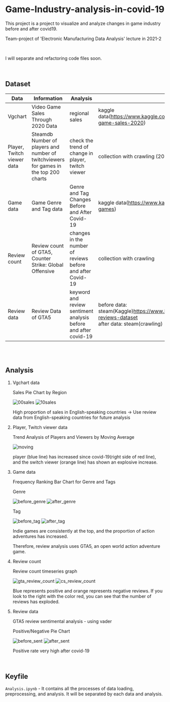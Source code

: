 # Game-Industry-analysis-in-covid-19

This project is a project to visualize and analyze changes in game industry before and after covid19.

Team-project of 'Electronic Manufacturing Data Analysis' lecture in 2021-2

<br> 

I will separate and refactoring code files soon.

<br>

## Dataset


| Data                       | Information                                                                           | Analysis                                                        | Source                                                 |
| -------------------------- | ------------------------------------------------------------------------------------- | --------------------------------------------------------------- | ------------------------------------------------------ |
| Vgchart                    | Video Game Sales Through 2020 Data                                                    | regional sales                                                  | kaggle data(https://www.kaggle.com/datasets/baynebrannen/video-game-sales-2020)                                            |
| Player, Twitch viewer data | Steamdb Number of players and number of twitchviewers for games in the top 200 charts |  check the trend of change in player, twitch viewer             | collection with crawling (2018~2020)                   |
| Game data                  | Game Genre and Tag data                                                               | Genre and Tag Changes Before and After Covid-19                 | kaggle data(https://www.kaggle.com/datasets/jesneuman/pc-games)                                            |
| Review count               | Review count of GTA5, Counter Strike: Global Offensive                                | changes in the number of reviews before and after Covid-19      | collection with crawling                               |
| Review data                | Review Data of GTA5                                                                   | keyword and review sentiment analysis before and after covid-19 | before data: steam(Kaggle)https://www.kaggle.com/datasets/luthfim/steam-reviews-dataset   <br> after data: steam(crawling) |


<br>
<br>

## Analysis

1. Vgchart data

    Sales Pie Chart by Region

    ![00sales](/image/00sales.png)   ![10sales](/image/10sales.png)

    High proportion of sales in English-speaking countries -> Use review data from English-speaking countries for future analysis


2. Player, Twitch viewer data

    Trend Analysis of Players and Viewers by Moving Average

    ![moving](/image/viewer_moving.PNG)

    player (blue line) has increased since covid-19(right side of red line), and the switch viewer (orange line) has shown an explosive increase.

3. Game data

    Frequency Ranking Bar Chart for Genre and Tags

    Genre
    
    ![before_genre](/image/before_genre.png) ![after_genre](/image/after_genre.png)

    Tag

    ![before_tag](/image/before_tag.png) ![after_tag](/image/after_tag.png)

    Indie games are consistently at the top, and the proportion of action adventures has increased.
    
    Therefore, review analysis uses GTA5, an open world action adventure game.

4. Review count

    Review count timeseries graph

    ![gta_review_count](/image/gta_review_count.PNG) ![cs_review_count](/image/cs_review_count.PNG)

    Blue represents positive and orange represents negative reviews. If you look to the right with the color red, you can see that the number of reviews has exploded.

5. Review data

    GTA5 review sentimental analysis - using vader

    Positive/Negative Pie Chart

    ![before_sent](/image/before_sent.png) ![after_sent](/image/after_sent.png)

    Positive rate very high after covid-19
     

 
<br>


## Keyfile
```Analysis.ipynb``` - It contains all the processes of data loading, preprocessing, and analysis. It will be separated by each data and analysis.

